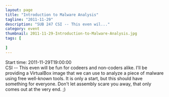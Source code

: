```yaml
---
layout: page 
title: "Introduction to Malware Analysis"
tagline: "2011-11-29"
description: "SUB 247 CSI -- This even wil..."
category: event
thumbnail: 2011-11-29-Introduction-to-Malware-Analysis.jpg
tags: [
	
]
---
```


Start time: 2011-11-29T19:00:00  
CSI -- This even will be fun for codeers and non-coders alike.  I'll be providing a VirtualBox image that we can use to analyze a piece of malware using free well-known tools.  It is only a start, but this should have something for everyone.  Don't let assembly scare you away, that only comes out at the very end. ;)
